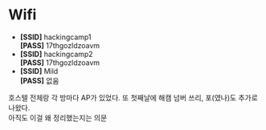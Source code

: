 # Wifi
- <strong>[SSID]</strong> hackingcamp1<br>
<strong>[PASS]</strong> 17thgozldzoavm
- <strong>[SSID]</strong> hackingcamp2<br>
<strong>[PASS]</strong> 17thgozldzoavm
- <strong>[SSID]</strong> Mild<br>
<strong>[PASS]</strong> 없움

호스텔 전체랑 각 방마다 AP가 있었다. 또 첫째날에 해캠 넘버 쓰리, 포(였나)도 추가로 나왔다.<br>
아직도 이걸 왜 정리했는지는 의문

